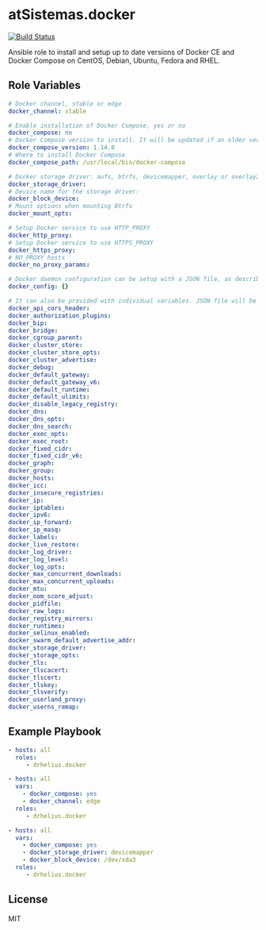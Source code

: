 atSistemas.docker
=========

[![Build Status](https://travis-ci.org/atSistemas/docker-ansible-role.svg?branch=master)](https://travis-ci.org/atSistemas/docker-ansible-role)


Ansible role to install and setup up to date versions of Docker CE and Docker Compose on CentOS, Debian, Ubuntu, Fedora and RHEL.

Role Variables
--------------

```yaml
# Docker channel, stable or edge
docker_channel: stable

# Enable installation of Docker Compose, yes or no
docker_compose: no
# Docker Compose version to install. It will be updated if an older version is found.
docker_compose_version: 1.14.0
# Where to install Docker Compose
docker_compose_path: /usr/local/bin/docker-compose

# Docker storage driver: aufs, btrfs, devicemapper, overlay or overlay2
docker_storage_driver:
# Device name for the storage driver:
docker_block_device:
# Mount options when mounting Btrfs
docker_mount_opts:

# Setup Docker service to use HTTP_PROXY
docker_http_proxy:
# Setup Docker service to use HTTPS_PROXY
docker_https_proxy:
# NO_PROXY hosts
docker_no_proxy_params:

# Docker daemon configuration can be setup with a JSON file, as described here: https://docs.docker.com/engine/reference/commandline/dockerd/#linux-configuration-file
docker_config: {}

# It can also be provided with individual variables. JSON file will be automatically populated with set variables:
docker_api_cors_header:
docker_authorization_plugins:
docker_bip:
docker_bridge:
docker_cgroup_parent:
docker_cluster_store:
docker_cluster_store_opts:
docker_cluster_advertise:
docker_debug:
docker_default_gateway:
docker_default_gateway_v6:
docker_default_runtime:
docker_default_ulimits:
docker_disable_legacy_registry:
docker_dns:
docker_dns_opts:
docker_dns_search:
docker_exec_opts:
docker_exec_root:
docker_fixed_cidr:
docker_fixed_cidr_v6:
docker_graph:
docker_group:
docker_hosts:
docker_icc:
docker_insecure_registries:
docker_ip:
docker_iptables:
docker_ipv6:
docker_ip_forward:
docker_ip_masq:
docker_labels:
docker_live_restore:
docker_log_driver:
docker_log_level:
docker_log_opts:
docker_max_concurrent_downloads:
docker_max_concurrent_uploads:
docker_mtu:
docker_oom_score_adjust:
docker_pidfile:
docker_raw_logs:
docker_registry_mirrors:
docker_runtimes:
docker_selinux_enabled:
docker_swarm_default_advertise_addr:
docker_storage_driver:
docker_storage_opts:
docker_tls:
docker_tlscacert:
docker_tlscert:
docker_tlskey:
docker_tlsverify:
docker_userland_proxy:
docker_userns_remap:
```


Example Playbook
----------------

```yaml
- hosts: all
  roles:
     - drhelius.docker
```
```yaml
- hosts: all
  vars:
    - docker_compose: yes
    - docker_channel: edge
  roles:
     - drhelius.docker
```
```yaml
- hosts: all
  vars:
    - docker_compose: yes
    - docker_storage_driver: devicemapper
    - docker_block_device: /dev/sda3
  roles:
     - drhelius.docker
```
License
-------

MIT
